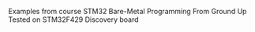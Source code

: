 Examples from course STM32 Bare-Metal Programming From Ground Up
Tested on STM32F429 Discovery board


